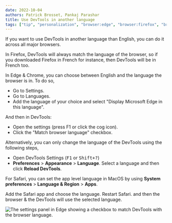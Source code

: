 ```yaml
---
date: 2022-10-04
authors: Patrick Brosset, Pankaj Parashar
title: Use DevTools in another language
tags: ["tip", "personalization", "browser:edge", "browser:firefox", "browser:chrome", "browser:safari"]
---
```

If you want to use DevTools in another language than English, you can do it across all major browsers.

In Firefox, DevTools will always match the language of the browser, so if you downloaded Firefox in French for instance, then DevTools will be in French too.

In Edge & Chrome, you can choose between English and the language the browser is in. To do so,
* Go to Settings.
* Go to Languages.
* Add the language of your choice and select "Display Microsoft Edge in this language".

And then in DevTools:
* Open the settings (press F1 or click the cog icon).
* Click the "Match browser language" checkbox.

Alternatively, you can only change the language of the DevTools using the following steps,
* Open DevTools Settings (<kbd>F1</kbd> or <kbd>Shift+?</kbd>)
* **Preferences** > **Appearance** > **Language**. Select a language and then click **Reload DevTools**.

For Safari, you can set the app level language in MacOS by using **System preferences** > **Language & Region** > **Apps**.

Add the Safari app and choose the language. Restart Safari.  and then the browser & the DevTools will use the selected language.

![The settings panel in Edge showing a checkbox to match DevTools with the browser language.](../../assets/img/use-another-language.png)
